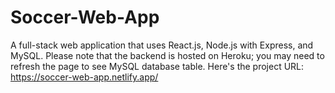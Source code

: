 # Soccer-Web-App
A full-stack web application that uses React.js, Node.js with Express, and MySQL. Please note that the backend is hosted on Heroku; you may need to refresh the page to see MySQL database table. Here's the project URL: https://soccer-web-app.netlify.app/
